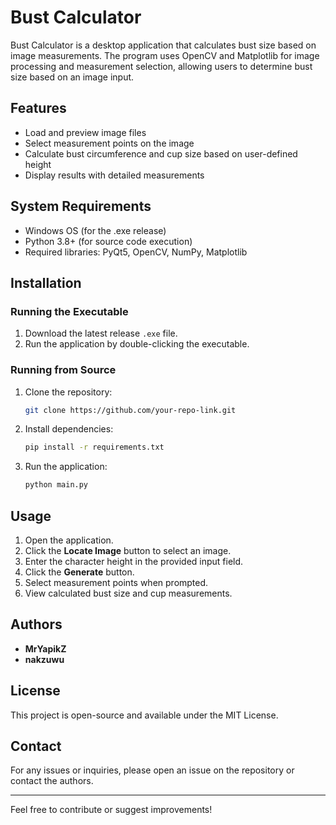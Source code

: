 # Bust Calculator

Bust Calculator is a desktop application that calculates bust size based on image measurements. The program uses OpenCV and Matplotlib for image processing and measurement selection, allowing users to determine bust size based on an image input.

## Features
- Load and preview image files
- Select measurement points on the image
- Calculate bust circumference and cup size based on user-defined height
- Display results with detailed measurements

## System Requirements
- Windows OS (for the .exe release)
- Python 3.8+ (for source code execution)
- Required libraries: PyQt5, OpenCV, NumPy, Matplotlib

## Installation
### Running the Executable
1. Download the latest release `.exe` file.
2. Run the application by double-clicking the executable.

### Running from Source
1. Clone the repository:
   ```sh
   git clone https://github.com/your-repo-link.git
   ```
2. Install dependencies:
   ```sh
   pip install -r requirements.txt
   ```
3. Run the application:
   ```sh
   python main.py
   ```

## Usage
1. Open the application.
2. Click the **Locate Image** button to select an image.
3. Enter the character height in the provided input field.
4. Click the **Generate** button.
5. Select measurement points when prompted.
6. View calculated bust size and cup measurements.

## Authors
- **MrYapikZ**
- **nakzuwu**

## License
This project is open-source and available under the MIT License.

## Contact
For any issues or inquiries, please open an issue on the repository or contact the authors.

---
Feel free to contribute or suggest improvements!

